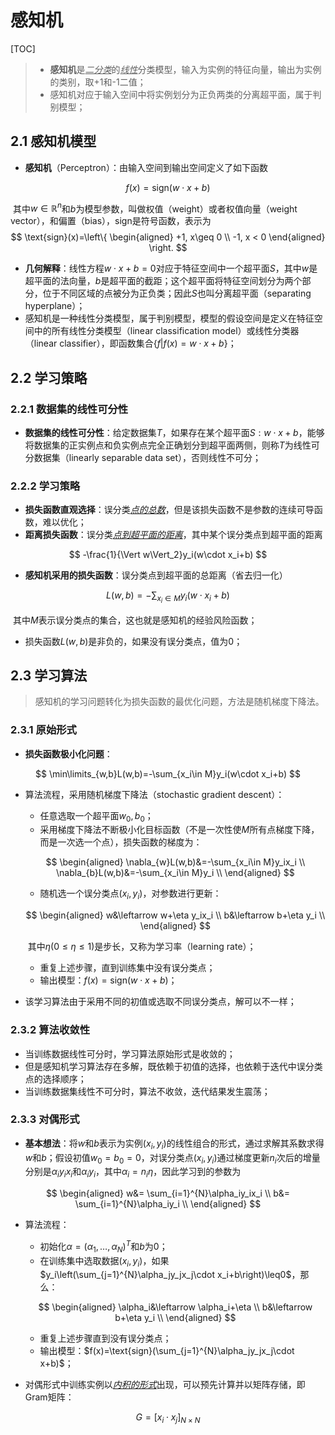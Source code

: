 # 感知机

[TOC]



> - **感知机**是<u>*二分类*</u>的<u>*线性*</u>分类模型，输入为实例的特征向量，输出为实例的类别，取+1和-1二值；
> - 感知机对应于输入空间中将实例划分为正负两类的分离超平面，属于判别模型；

## 2.1 感知机模型

- **感知机**（Perceptron）：由输入空间到输出空间定义了如下函数

$$
f(x)=\text{sign}(w\cdot x+b)
$$

​	其中$w\in\mathbb{R}^n$和$b$为模型参数，叫做权值（weight）或者权值向量（weight vector），和偏置（bias），sign是符号函数，表示为
$$
\text{sign}(x)=\left\{
\begin{aligned}
+1, x\geq 0 \\
-1, x < 0 
\end{aligned}
\right.
$$

- **几何解释**：线性方程$w\cdot x+b=0$对应于特征空间中一个超平面$S$，其中$w$是超平面的法向量，$b$是超平面的截距；这个超平面将特征空间划分为两个部分，位于不同区域的点被分为正负类；因此$S$也叫分离超平面（separating hyperplane）；
- 感知机是一种线性分类模型，属于判别模型，模型的假设空间是定义在特征空间中的所有线性分类模型（linear classification model）或线性分类器（linear classifier），即函数集合$\{f|f(x)=w\cdot x+b\}$；

## 2.2 学习策略

### 2.2.1 数据集的线性可分性

- **数据集的线性可分性**：给定数据集$T$，如果存在某个超平面$S: w\cdot x+b$，能够将数据集的正实例点和负实例点完全正确划分到超平面两侧，则称$T$为线性可分数据集（linearly separable data set），否则线性不可分；

### 2.2.2 学习策略

- **损失函数直观选择**：误分类<u>*点的总数*</u>，但是该损失函数不是参数的连续可导函数，难以优化；
- **距离损失函数**：误分类<u>*点到超平面的距离*</u>，其中某个误分类点到超平面的距离

$$
-\frac{1}{\Vert w\Vert_2}y_i(w\cdot x_i+b)
$$

- **感知机采用的损失函数**：误分类点到超平面的总距离（省去归一化）

$$
L(w,b)=-\sum_{x_i\in M}y_i(w\cdot x_i+b)
$$

​	其中$M$表示误分类点的集合，这也就是感知机的经验风险函数；

- 损失函数$L(w,b)$是非负的，如果没有误分类点，值为0；

## 2.3 学习算法

> 感知机的学习问题转化为损失函数的最优化问题，方法是随机梯度下降法。

### 2.3.1 原始形式

- **损失函数极小化问题**：

$$
\min\limits_{w,b}L(w,b)=-\sum_{x_i\in M}y_i(w\cdot x_i+b)
$$

- 算法流程，采用随机梯度下降法（stochastic gradient descent）：

  - 任意选取一个超平面$w_0, b_0​$；
  - 采用梯度下降法不断极小化目标函数（不是一次性使$M$所有点梯度下降，而是一次选一个点），损失函数的梯度为：

  $$
  \begin{aligned}
  \nabla_{w}L(w,b)&=-\sum_{x_i\in M}y_ix_i \\
  \nabla_{b}L(w,b)&=-\sum_{x_i\in M}y_i \\
  \end{aligned}
  $$

  

  - 随机选一个误分类点$(x_i,y_i)$，对参数进行更新：

  $$
  \begin{aligned}
  w&\leftarrow w+\eta y_ix_i \\
  b&\leftarrow b+\eta y_i \\
  \end{aligned}
  $$

  ​	其中$\eta(0\leq \eta \leq 1)​$是步长，又称为学习率（learning rate）；

  - 重复上述步骤，直到训练集中没有误分类点；
  - 输出模型：$f(x)=\text{sign}(w\cdot x+b)​$；

- 该学习算法由于采用不同的初值或选取不同误分类点，解可以不一样；

### 2.3.2 算法收敛性

- 当训练数据线性可分时，学习算法原始形式是收敛的；
- 但是感知机学习算法存在多解，既依赖于初值的选择，也依赖于迭代中误分类点的选择顺序；
- 当训练数据集线性不可分时，算法不收敛，迭代结果发生震荡；

### 2.3.3 对偶形式

- **基本想法**：将$w​$和$b​$表示为实例$(x_i,y_i)​$的线性组合的形式，通过求解其系数求得$w​$和$b​$；假设初值$w_0=b_0=0​$，对误分类点$(x_i,y_i)​$通过梯度更新$n_i​$次后的增量分别是$\alpha_iy_ix_i​$和$\alpha_iy_i​$，其中$\alpha_i=n_i\eta​$，因此学习到的参数为

$$
\begin{aligned}
w&= \sum_{i=1}^{N}\alpha_iy_ix_i \\
b&= \sum_{i=1}^{N}\alpha_iy_i \\
\end{aligned}
$$

- 算法流程：

  - 初始化$\alpha=(\alpha_1,\dots,\alpha_N)^T$和$b$为0；
  - 在训练集中选取数据$(x_i,y_i)$，如果$y_i\left(\sum_{j=1}^{N}\alpha_jy_jx_j\cdot x_i+b\right)\leq0$，那么：

  $$
  \begin{aligned}
  \alpha_i&\leftarrow \alpha_i+\eta \\
  b&\leftarrow b+\eta y_i \\
  \end{aligned}
  $$

  - 重复上述步骤直到没有误分类点；
  - 输出模型：$f(x)=\text{sign}(\sum_{j=1}^{N}\alpha_jy_jx_j\cdot x+b)$；

- 对偶形式中训练实例以<u>*内积的形式*</u>出现，可以预先计算并以矩阵存储，即Gram矩阵：

$$
G=[x_i\cdot x_j]_{N\times N}
$$

